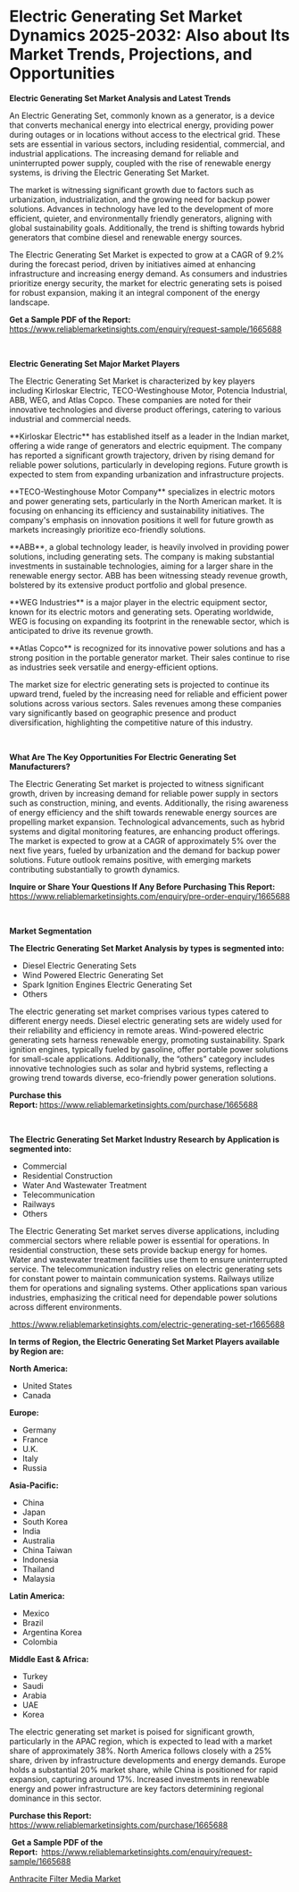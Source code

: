 <p><h1>Electric Generating Set Market Dynamics 2025-2032: Also about Its Market Trends, Projections, and Opportunities</h1></p><p><strong>Electric Generating Set Market Analysis and Latest Trends</strong></p>
<p><p>An Electric Generating Set, commonly known as a generator, is a device that converts mechanical energy into electrical energy, providing power during outages or in locations without access to the electrical grid. These sets are essential in various sectors, including residential, commercial, and industrial applications. The increasing demand for reliable and uninterrupted power supply, coupled with the rise of renewable energy systems, is driving the Electric Generating Set Market.</p><p>The market is witnessing significant growth due to factors such as urbanization, industrialization, and the growing need for backup power solutions. Advances in technology have led to the development of more efficient, quieter, and environmentally friendly generators, aligning with global sustainability goals. Additionally, the trend is shifting towards hybrid generators that combine diesel and renewable energy sources.</p><p>The Electric Generating Set Market is expected to grow at a CAGR of 9.2% during the forecast period, driven by initiatives aimed at enhancing infrastructure and increasing energy demand. As consumers and industries prioritize energy security, the market for electric generating sets is poised for robust expansion, making it an integral component of the energy landscape.</p></p>
<p><strong>Get a Sample PDF of the Report:&nbsp;</strong> <a href="https://www.reliablemarketinsights.com/enquiry/request-sample/1665688?utm_campaign=3065&utm_medium=2&utm_source=Github&utm_content=ia&utm_term=07042025&utm_id=electric-generating-set">https://www.reliablemarketinsights.com/enquiry/request-sample/1665688</a></p>
<p>&nbsp;</p>
<p><strong>Electric Generating Set Major Market Players</strong></p>
<p><p>The Electric Generating Set Market is characterized by key players including Kirloskar Electric, TECO-Westinghouse Motor, Potencia Industrial, ABB, WEG, and Atlas Copco. These companies are noted for their innovative technologies and diverse product offerings, catering to various industrial and commercial needs.</p><p>**Kirloskar Electric** has established itself as a leader in the Indian market, offering a wide range of generators and electric equipment. The company has reported a significant growth trajectory, driven by rising demand for reliable power solutions, particularly in developing regions. Future growth is expected to stem from expanding urbanization and infrastructure projects.</p><p>**TECO-Westinghouse Motor Company** specializes in electric motors and power generating sets, particularly in the North American market. It is focusing on enhancing its efficiency and sustainability initiatives. The company's emphasis on innovation positions it well for future growth as markets increasingly prioritize eco-friendly solutions.</p><p>**ABB**, a global technology leader, is heavily involved in providing power solutions, including generating sets. The company is making substantial investments in sustainable technologies, aiming for a larger share in the renewable energy sector. ABB has been witnessing steady revenue growth, bolstered by its extensive product portfolio and global presence.</p><p>**WEG Industries** is a major player in the electric equipment sector, known for its electric motors and generating sets. Operating worldwide, WEG is focusing on expanding its footprint in the renewable sector, which is anticipated to drive its revenue growth. </p><p>**Atlas Copco** is recognized for its innovative power solutions and has a strong position in the portable generator market. Their sales continue to rise as industries seek versatile and energy-efficient options.</p><p>The market size for electric generating sets is projected to continue its upward trend, fueled by the increasing need for reliable and efficient power solutions across various sectors. Sales revenues among these companies vary significantly based on geographic presence and product diversification, highlighting the competitive nature of this industry.</p></p>
<p>&nbsp;</p>
<p><strong>What Are The Key Opportunities For Electric Generating Set Manufacturers?</strong></p>
<p><p>The Electric Generating Set market is projected to witness significant growth, driven by increasing demand for reliable power supply in sectors such as construction, mining, and events. Additionally, the rising awareness of energy efficiency and the shift towards renewable energy sources are propelling market expansion. Technological advancements, such as hybrid systems and digital monitoring features, are enhancing product offerings. The market is expected to grow at a CAGR of approximately 5% over the next five years, fueled by urbanization and the demand for backup power solutions. Future outlook remains positive, with emerging markets contributing substantially to growth dynamics.</p></p>
<p><strong>Inquire or Share Your Questions If Any Before Purchasing This Report:</strong> <a href="https://www.reliablemarketinsights.com/enquiry/pre-order-enquiry/1665688?utm_campaign=3065&utm_medium=2&utm_source=Github&utm_content=ia&utm_term=07042025&utm_id=electric-generating-set">https://www.reliablemarketinsights.com/enquiry/pre-order-enquiry/1665688</a></p>
<p>&nbsp;</p>
<p><strong>Market Segmentation</strong></p>
<p><strong>The Electric Generating Set Market Analysis by types is segmented into:</strong></p>
<p><ul><li>Diesel Electric Generating Sets</li><li>Wind Powered Electric Generating Set</li><li>Spark Ignition Engines Electric Generating Set</li><li>Others</li></ul></p>
<p><p>The electric generating set market comprises various types catered to different energy needs. Diesel electric generating sets are widely used for their reliability and efficiency in remote areas. Wind-powered electric generating sets harness renewable energy, promoting sustainability. Spark ignition engines, typically fueled by gasoline, offer portable power solutions for small-scale applications. Additionally, the “others” category includes innovative technologies such as solar and hybrid systems, reflecting a growing trend towards diverse, eco-friendly power generation solutions.</p></p>
<p><strong>Purchase this Report:&nbsp;</strong><a href="https://www.reliablemarketinsights.com/purchase/1665688?utm_campaign=3065&utm_medium=2&utm_source=Github&utm_content=ia&utm_term=07042025&utm_id=electric-generating-set">https://www.reliablemarketinsights.com/purchase/1665688</a></p>
<p>&nbsp;</p>
<p><strong>The Electric Generating Set Market Industry Research by Application is segmented into:</strong></p>
<p><ul><li>Commercial</li><li>Residential Construction</li><li>Water And Wastewater Treatment</li><li>Telecommunication</li><li>Railways</li><li>Others</li></ul></p>
<p><p>The Electric Generating Set market serves diverse applications, including commercial sectors where reliable power is essential for operations. In residential construction, these sets provide backup energy for homes. Water and wastewater treatment facilities use them to ensure uninterrupted service. The telecommunication industry relies on electric generating sets for constant power to maintain communication systems. Railways utilize them for operations and signaling systems. Other applications span various industries, emphasizing the critical need for dependable power solutions across different environments.</p></p>
<p><a href="https://www.reliablemarketinsights.com/electric-generating-set-r1665688?utm_campaign=3065&utm_medium=2&utm_source=Github&utm_content=ia&utm_term=07042025&utm_id=electric-generating-set">&nbsp;https://www.reliablemarketinsights.com/electric-generating-set-r1665688</a></p>
<p><strong>In terms of Region, the Electric Generating Set Market Players available by Region are:</strong></p>
<p>
    <p> <strong> North America: </strong>
        <ul>
            <li>United States</li>
            <li>Canada</li>
        </ul>
        </p> 
    <p> <strong> Europe: </strong>
        <ul>
            <li>Germany</li>
            <li>France</li>
            <li>U.K.</li>
            <li>Italy</li>
            <li>Russia</li>
        </ul>
        </p> 
    <p> <strong> Asia-Pacific: </strong>
        <ul>
            <li>China</li>
            <li>Japan</li>
            <li>South Korea</li>
            <li>India</li>
            <li>Australia</li>
            <li>China Taiwan</li>
            <li>Indonesia</li>
            <li>Thailand</li>
            <li>Malaysia</li>
        </ul>
        </p> 
    <p> <strong> Latin America: </strong>
        <ul>
            <li>Mexico</li>
            <li>Brazil</li>
            <li>Argentina Korea</li>
            <li>Colombia</li>
        </ul>
        </p> 
    <p> <strong> Middle East & Africa: </strong>
        <ul>
            <li>Turkey</li>
            <li>Saudi</li>
            <li>Arabia</li>
            <li>UAE</li>
            <li>Korea</li>
        </ul>
    </p>
    </p>
<p><p>The electric generating set market is poised for significant growth, particularly in the APAC region, which is expected to lead with a market share of approximately 38%. North America follows closely with a 25% share, driven by infrastructure developments and energy demands. Europe holds a substantial 20% market share, while China is positioned for rapid expansion, capturing around 17%. Increased investments in renewable energy and power infrastructure are key factors determining regional dominance in this sector.</p></p>
<p><strong>Purchase this Report: </strong><a href="https://www.reliablemarketinsights.com/purchase/1665688?utm_campaign=3065&utm_medium=2&utm_source=Github&utm_content=ia&utm_term=07042025&utm_id=electric-generating-set">https://www.reliablemarketinsights.com/purchase/1665688</a></p>
<p>&nbsp;<strong>Get a Sample PDF of the Report:&nbsp;&nbsp;</strong><a href="https://www.reliablemarketinsights.com/enquiry/request-sample/1665688?utm_campaign=3065&utm_medium=2&utm_source=Github&utm_content=ia&utm_term=07042025&utm_id=electric-generating-set">https://www.reliablemarketinsights.com/enquiry/request-sample/1665688</a></p>
<p><strong></strong></p>
<p><p><a href="https://github.com/vilehoaguy/Market-Research-Report-List-1/blob/main/anthracite-filter-media-market.md?utm_campaign=3065&utm_medium=2&utm_source=Github&utm_content=ia&utm_term=07042025&utm_id=electric-generating-set">Anthracite Filter Media Market</a></p></p>